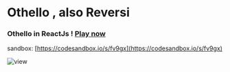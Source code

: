 # Othello , also Reversi

### Othello in ReactJs ! [Play now](https://blue-othello.netlify.app/)

sandbox: [https://codesandbox.io/s/fv9gx](https://codesandbox.io/s/fv9gx)

![view](https://raw.githubusercontent.com/blueedgetechno/othello/master/img/view.png)
